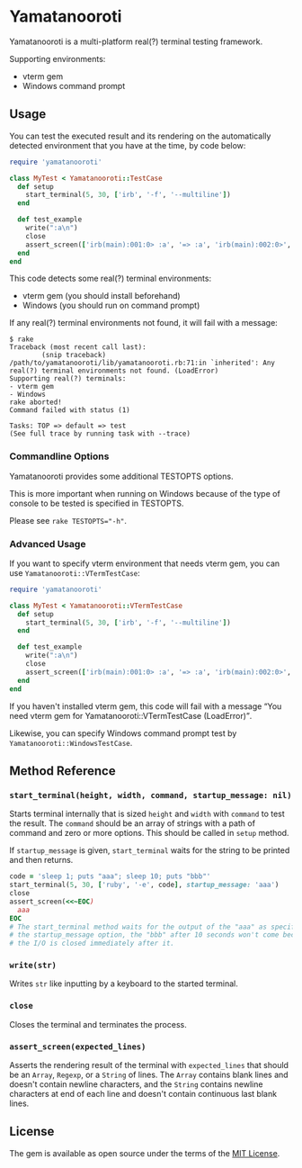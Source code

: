 # Yamatanooroti

Yamatanooroti is a multi-platform real(?) terminal testing framework.

Supporting environments:

- vterm gem
- Windows command prompt

## Usage

You can test the executed result and its rendering on the automatically detected environment that you have at the time, by code below:

```ruby
require 'yamatanooroti'

class MyTest < Yamatanooroti::TestCase
  def setup
    start_terminal(5, 30, ['irb', '-f', '--multiline'])
  end

  def test_example
    write(":a\n")
    close
    assert_screen(['irb(main):001:0> :a', '=> :a', 'irb(main):002:0>', '', ''])
  end
end
```

This code detects some real(?) terminal environments:

- vterm gem (you should install beforehand)
- Windows (you should run on command prompt)

If any real(?) terminal environments not found, it will fail with a message:

```
$ rake
Traceback (most recent call last):
        (snip traceback)
/path/to/yamatanooroti/lib/yamatanooroti.rb:71:in `inherited': Any real(?) terminal environments not found. (LoadError)
Supporting real(?) terminals:
- vterm gem
- Windows
rake aborted!
Command failed with status (1)

Tasks: TOP => default => test
(See full trace by running task with --trace)
```

### Commandline Options

Yamatanooroti provides some additional TESTOPTS options.

This is more important when running on Windows because of the type of console to be tested is specified in TESTOPTS.

Please see ```rake TESTOPTS="-h"```.

### Advanced Usage

If you want to specify vterm environment that needs vterm gem, you can use `Yamatanooroti::VTermTestCase`:

```ruby
require 'yamatanooroti'

class MyTest < Yamatanooroti::VTermTestCase
  def setup
    start_terminal(5, 30, ['irb', '-f', '--multiline'])
  end

  def test_example
    write(":a\n")
    close
    assert_screen(['irb(main):001:0> :a', '=> :a', 'irb(main):002:0>', '', ''])
  end
end
```

If you haven't installed vterm gem, this code will fail with a message <q>You need vterm gem for Yamatanooroti::VTermTestCase (LoadError)</q>.

Likewise, you can specify Windows command prompt test by `Yamatanooroti::WindowsTestCase`.

## Method Reference

### `start_terminal(height, width, command, startup_message: nil)`

Starts terminal internally that is sized `height` and `width` with `command` to test the result. The `command` should be an array of strings with a path of command and zero or more options. This should be called in `setup` method.

If `startup_message` is given, `start_terminal` waits for the string to be printed and then returns.

```ruby
code = 'sleep 1; puts "aaa"; sleep 10; puts "bbb"'
start_terminal(5, 30, ['ruby', '-e', code], startup_message: 'aaa')
close
assert_screen(<<~EOC)
  aaa
EOC
# The start_terminal method waits for the output of the "aaa" as specified by
# the startup_message option, the "bbb" after 10 seconds won't come because
# the I/O is closed immediately after it.
```

### `write(str)`

Writes `str` like inputting by a keyboard to the started terminal.

### `close`

Closes the terminal and terminates the process.

### `assert_screen(expected_lines)`

Asserts the rendering result of the terminal with `expected_lines` that should be an `Array`, `Regexp`, or a `String` of lines. The `Array` contains blank lines and doesn't contain newline characters, and the `String` contains newline characters at end of each line and doesn't contain continuous last blank lines.

## License

The gem is available as open source under the terms of the [MIT License](http://opensource.org/licenses/MIT).
